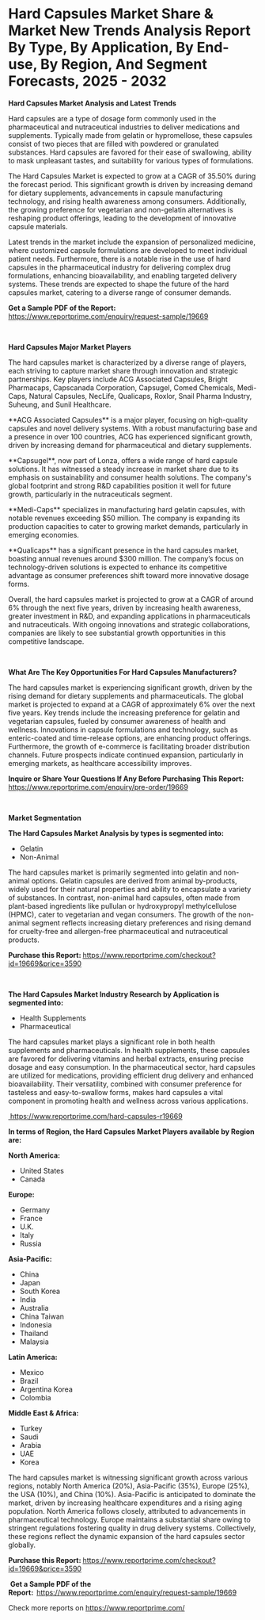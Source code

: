 <p><h1>Hard Capsules Market Share & Market New Trends Analysis Report By Type, By Application, By End-use, By Region, And Segment Forecasts, 2025 - 2032</h1></p><p><strong>Hard Capsules Market Analysis and Latest Trends</strong></p>
<p><p>Hard capsules are a type of dosage form commonly used in the pharmaceutical and nutraceutical industries to deliver medications and supplements. Typically made from gelatin or hypromellose, these capsules consist of two pieces that are filled with powdered or granulated substances. Hard capsules are favored for their ease of swallowing, ability to mask unpleasant tastes, and suitability for various types of formulations.</p><p>The Hard Capsules Market is expected to grow at a CAGR of 35.50% during the forecast period. This significant growth is driven by increasing demand for dietary supplements, advancements in capsule manufacturing technology, and rising health awareness among consumers. Additionally, the growing preference for vegetarian and non-gelatin alternatives is reshaping product offerings, leading to the development of innovative capsule materials.</p><p>Latest trends in the market include the expansion of personalized medicine, where customized capsule formulations are developed to meet individual patient needs. Furthermore, there is a notable rise in the use of hard capsules in the pharmaceutical industry for delivering complex drug formulations, enhancing bioavailability, and enabling targeted delivery systems. These trends are expected to shape the future of the hard capsules market, catering to a diverse range of consumer demands.</p></p>
<p><strong>Get a Sample PDF of the Report:&nbsp;</strong> <a href="https://www.reportprime.com/enquiry/request-sample/19669?utm_campaign=3288&utm_medium=2&utm_source=Github&utm_content=ia&utm_term=20032025&utm_id=hard-capsules">https://www.reportprime.com/enquiry/request-sample/19669</a></p>
<p>&nbsp;</p>
<p><strong>Hard Capsules Major Market Players</strong></p>
<p><p>The hard capsules market is characterized by a diverse range of players, each striving to capture market share through innovation and strategic partnerships. Key players include ACG Associated Capsules, Bright Pharmacaps, Capscanada Corporation, Capsugel, Comed Chemicals, Medi-Caps, Natural Capsules, NecLife, Qualicaps, Roxlor, Snail Pharma Industry, Suheung, and Sunil Healthcare. </p><p>**ACG Associated Capsules** is a major player, focusing on high-quality capsules and novel delivery systems. With a robust manufacturing base and a presence in over 100 countries, ACG has experienced significant growth, driven by increasing demand for pharmaceutical and dietary supplements.</p><p>**Capsugel**, now part of Lonza, offers a wide range of hard capsule solutions. It has witnessed a steady increase in market share due to its emphasis on sustainability and consumer health solutions. The company's global footprint and strong R&D capabilities position it well for future growth, particularly in the nutraceuticals segment.</p><p>**Medi-Caps** specializes in manufacturing hard gelatin capsules, with notable revenues exceeding $50 million. The company is expanding its production capacities to cater to growing market demands, particularly in emerging economies.</p><p>**Qualicaps** has a significant presence in the hard capsules market, boasting annual revenues around $300 million. The company’s focus on technology-driven solutions is expected to enhance its competitive advantage as consumer preferences shift toward more innovative dosage forms.</p><p>Overall, the hard capsules market is projected to grow at a CAGR of around 6% through the next five years, driven by increasing health awareness, greater investment in R&D, and expanding applications in pharmaceuticals and nutraceuticals. With ongoing innovations and strategic collaborations, companies are likely to see substantial growth opportunities in this competitive landscape.</p></p>
<p>&nbsp;</p>
<p><strong>What Are The Key Opportunities For Hard Capsules Manufacturers?</strong></p>
<p><p>The hard capsules market is experiencing significant growth, driven by the rising demand for dietary supplements and pharmaceuticals. The global market is projected to expand at a CAGR of approximately 6% over the next five years. Key trends include the increasing preference for gelatin and vegetarian capsules, fueled by consumer awareness of health and wellness. Innovations in capsule formulations and technology, such as enteric-coated and time-release options, are enhancing product offerings. Furthermore, the growth of e-commerce is facilitating broader distribution channels. Future prospects indicate continued expansion, particularly in emerging markets, as healthcare accessibility improves.</p></p>
<p><strong>Inquire or Share Your Questions If Any Before Purchasing This Report:</strong> <a href="https://www.reportprime.com/enquiry/pre-order/19669?utm_campaign=3288&utm_medium=2&utm_source=Github&utm_content=ia&utm_term=20032025&utm_id=hard-capsules">https://www.reportprime.com/enquiry/pre-order/19669</a></p>
<p>&nbsp;</p>
<p><strong>Market Segmentation</strong></p>
<p><strong>The Hard Capsules Market Analysis by types is segmented into:</strong></p>
<p><ul><li>Gelatin</li><li>Non-Animal</li></ul></p>
<p><p>The hard capsules market is primarily segmented into gelatin and non-animal options. Gelatin capsules are derived from animal by-products, widely used for their natural properties and ability to encapsulate a variety of substances. In contrast, non-animal hard capsules, often made from plant-based ingredients like pullulan or hydroxypropyl methylcellulose (HPMC), cater to vegetarian and vegan consumers. The growth of the non-animal segment reflects increasing dietary preferences and rising demand for cruelty-free and allergen-free pharmaceutical and nutraceutical products.</p></p>
<p><strong>Purchase this Report:&nbsp;</strong><a href="https://www.reportprime.com/checkout?id=19669&price=3590&utm_campaign=3288&utm_medium=2&utm_source=Github&utm_content=ia&utm_term=20032025&utm_id=hard-capsules">https://www.reportprime.com/checkout?id=19669&price=3590</a></p>
<p>&nbsp;</p>
<p><strong>The Hard Capsules Market Industry Research by Application is segmented into:</strong></p>
<p><ul><li>Health Supplements</li><li>Pharmaceutical</li></ul></p>
<p><p>The hard capsules market plays a significant role in both health supplements and pharmaceuticals. In health supplements, these capsules are favored for delivering vitamins and herbal extracts, ensuring precise dosage and easy consumption. In the pharmaceutical sector, hard capsules are utilized for medications, providing efficient drug delivery and enhanced bioavailability. Their versatility, combined with consumer preference for tasteless and easy-to-swallow forms, makes hard capsules a vital component in promoting health and wellness across various applications.</p></p>
<p><a href="https://www.reportprime.com/hard-capsules-r19669?utm_campaign=3288&utm_medium=2&utm_source=Github&utm_content=ia&utm_term=20032025&utm_id=hard-capsules">&nbsp;https://www.reportprime.com/hard-capsules-r19669</a></p>
<p><strong>In terms of Region, the Hard Capsules Market Players available by Region are:</strong></p>
<p>
    <p> <strong> North America: </strong>
        <ul>
            <li>United States</li>
            <li>Canada</li>
        </ul>
        </p> 
    <p> <strong> Europe: </strong>
        <ul>
            <li>Germany</li>
            <li>France</li>
            <li>U.K.</li>
            <li>Italy</li>
            <li>Russia</li>
        </ul>
        </p> 
    <p> <strong> Asia-Pacific: </strong>
        <ul>
            <li>China</li>
            <li>Japan</li>
            <li>South Korea</li>
            <li>India</li>
            <li>Australia</li>
            <li>China Taiwan</li>
            <li>Indonesia</li>
            <li>Thailand</li>
            <li>Malaysia</li>
        </ul>
        </p> 
    <p> <strong> Latin America: </strong>
        <ul>
            <li>Mexico</li>
            <li>Brazil</li>
            <li>Argentina Korea</li>
            <li>Colombia</li>
        </ul>
        </p> 
    <p> <strong> Middle East & Africa: </strong>
        <ul>
            <li>Turkey</li>
            <li>Saudi</li>
            <li>Arabia</li>
            <li>UAE</li>
            <li>Korea</li>
        </ul>
    </p>
    </p>
<p><p>The hard capsules market is witnessing significant growth across various regions, notably North America (20%), Asia-Pacific (35%), Europe (25%), the USA (10%), and China (10%). Asia-Pacific is anticipated to dominate the market, driven by increasing healthcare expenditures and a rising aging population. North America follows closely, attributed to advancements in pharmaceutical technology. Europe maintains a substantial share owing to stringent regulations fostering quality in drug delivery systems. Collectively, these regions reflect the dynamic expansion of the hard capsules sector globally.</p></p>
<p><strong>Purchase this Report: </strong><a href="https://www.reportprime.com/checkout?id=19669&price=3590&utm_campaign=3288&utm_medium=2&utm_source=Github&utm_content=ia&utm_term=20032025&utm_id=hard-capsules">https://www.reportprime.com/checkout?id=19669&price=3590</a></p>
<p>&nbsp;<strong>Get a Sample PDF of the Report:&nbsp;&nbsp;</strong><a href="https://www.reportprime.com/enquiry/request-sample/19669?utm_campaign=3288&utm_medium=2&utm_source=Github&utm_content=ia&utm_term=20032025&utm_id=hard-capsules">https://www.reportprime.com/enquiry/request-sample/19669</a></p>
<p><strong></strong></p>
<p>Check more reports on <a href="https://www.reportprime.com/?utm_campaign=3288&utm_medium=2&utm_source=Github&utm_content=ia&utm_term=20032025&utm_id=hard-capsules">https://www.reportprime.com/</a></p>